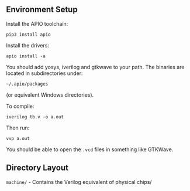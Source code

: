 ## Environment Setup

Install the APIO toolchain:

```
pip3 install apio
```

Install the drivers:

```
apio install -a
```

You should add yosys, iverilog and gtkwave to your path. The binaries are located in subdirectories under:
```
~/.apio/packages
```
(or equivalent Windows directories).

To compile:
```
iverilog tb.v -o a.out
```

Then run:
```
vvp a.out
```

You should be able to open the `.vcd` files in something like GTKWave.



## Directory Layout

`machine/` - Contains the Verilog equivalent of physical chips/